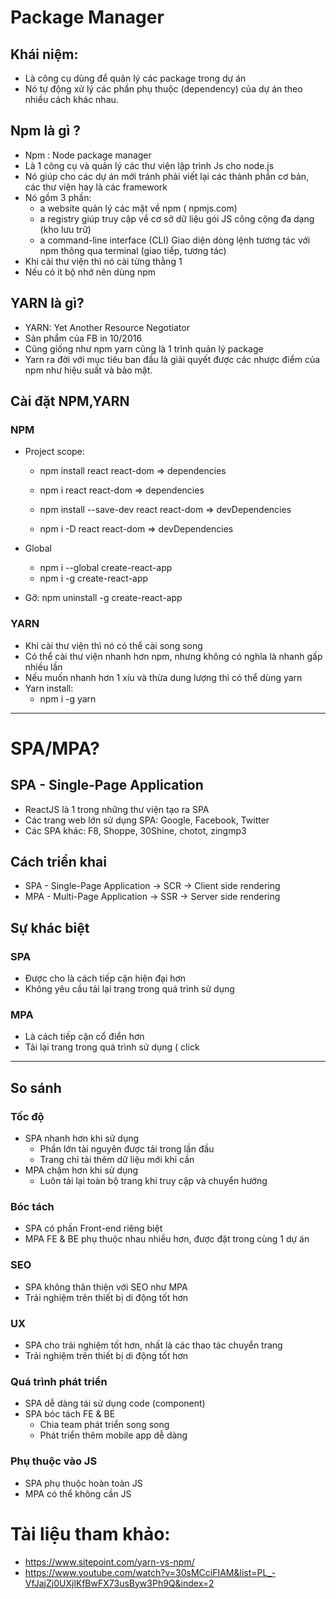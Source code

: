 # Package Manager

## Khái niệm:

- Là công cụ dùng để quản lý các package trong dự án
- Nó tự động xử lý các phần phụ thuộc (dependency) của dự án theo nhiều cách khác nhau.

## Npm là gì ? 

- Npm : Node package manager
- Là 1 công cụ và quản lý các thư viện lập trình Js cho node.js
- Nó giúp cho các dự án mới tránh phải viết lại các thành phần cơ bản, các thư viện hay là các framework
- Nó gồm 3 phần: 
    -  a website quản lý các mặt về npm ( npmjs.com)
    -  a registry giúp truy cập về cơ sở dữ liệu gói JS công cộng đa dạng (kho lưu trữ)
    -  a command-line interface (CLI) Giao diện dòng lệnh tương tác với npm thông qua terminal (giao tiếp, tương tác)
- Khi cài thư viện thì nó cài từng thằng 1
- Nếu có ít bộ nhớ nên dùng npm

## YARN là gì?

- YARN: Yet Another Resource Negotiator
- Sản phẩm của FB in 10/2016
- Cũng giống như npm yarn cũng là 1 trình quản lý package
- Yarn ra đời với mục tiêu ban đầu là giải quyết được các nhược điểm của npm như hiệu suất và bảo mật. 

## Cài đặt NPM,YARN

### NPM 

- Project scope:
    -  npm install react react-dom => dependencies
    -  npm i react react-dom => dependencies

    -  npm install --save-dev react react-dom => devDependencies
    -  npm i -D react react-dom => devDependencies
-  Global
    -  npm i --global create-react-app
    -   npm i -g create-react-app

- Gỡ: npm uninstall -g create-react-app

### YARN

- Khi cài thư viện thì nó có thể cài song song
- Có thể cài thư viện nhanh hơn npm, nhưng không có nghĩa là nhanh gấp nhiều lần
- Nếu muốn nhanh hơn 1 xíu và thừa dung lượng thì có thể dùng yarn
- Yarn install:
    -  npm i -g yarn

------------------------------------------------------------------------------------------------

# SPA/MPA?

## SPA - Single-Page Application

- ReactJS là 1 trong những thư viện tạo ra SPA
- Các trang web lớn sử dụng SPA: Google, Facebook, Twitter
- Các SPA khác: F8, Shoppe, 30Shine, chotot, zingmp3

## Cách triển khai

- SPA - Single-Page Application -> SCR -> Client side rendering
- MPA - Multi-Page Application -> SSR -> Server side rendering
  
## Sự khác biệt

### SPA

- Được cho là cách tiếp cận hiện đại hơn
- Không yêu cầu tải lại trang trong quá trình sử dụng

### MPA

- Là cách tiếp cận cổ điển hơn
- Tải lại trang trong quá trình sử dụng ( click 
---
## So sánh

### Tốc độ

- SPA nhanh hơn khi sử dụng
    - Phần lớn tài nguyên được tải trong lần đầu
    - Trang chỉ tải thêm dữ liệu mới khi cần
- MPA chậm hơn khi sử dụng
    - Luôn tải lại toàn bộ trang khi truy cập và chuyển hướng

### Bóc tách

- SPA có phần Front-end riêng biệt
- MPA FE & BE phụ thuộc nhau nhiều hơn, được đặt trong cùng 1 dự án

### SEO

- SPA không thân thiện với SEO như MPA 
- Trải nghiệm trên thiết bị di động tốt hơn

### UX 

- SPA cho trải nghiệm tốt hơn, nhất là các thao tác chuyển trang
- Trải nghiệm trên thiết bị di động tốt hơn

### Quá trình phát triển

- SPA dễ dàng tái sử dụng code (component)
- SPA bóc tách FE & BE
    - Chia team phát triển song song
    - Phát triển thêm mobile app dễ dàng

### Phụ thuộc vào JS

- SPA phụ thuộc hoàn toàn JS
- MPA có thể không cần JS


# Tài liệu tham khảo:

- https://www.sitepoint.com/yarn-vs-npm/
- https://www.youtube.com/watch?v=30sMCciFIAM&list=PL_-VfJajZj0UXjlKfBwFX73usByw3Ph9Q&index=2